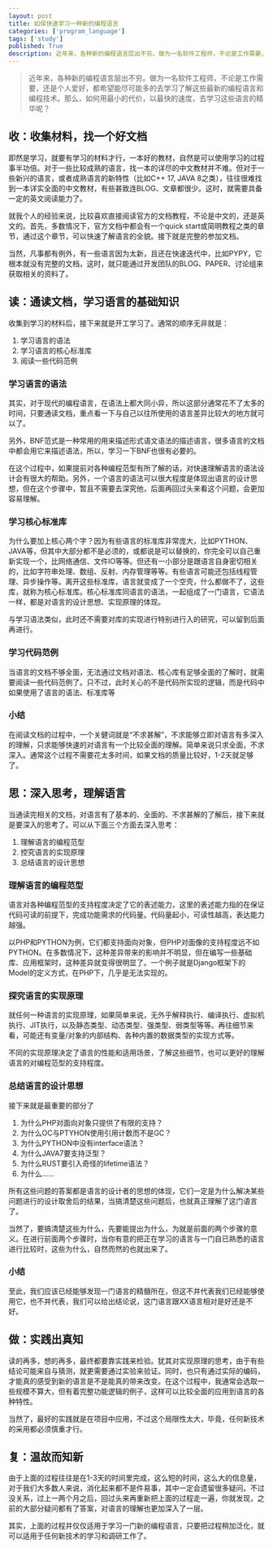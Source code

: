 ```yaml
---
layout: post
title: 如保快速学习一种新的编程语言
categories: ['program_language']
tags: ['study']
published: True
description: 近年来，各种新的编程语言层出不穷。做为一名软件工程师，不论是工作需要，还是个人爱好，都希望能尽可能多的去学习了解这些最新的编程语言和编程技术。那么，如何用最小的代价，以最快的速度，去学习这些语言的精华呢？
---
```


> 近年来，各种新的编程语言层出不穷。做为一名软件工程师，不论是工作需要，还是个人爱好，都希望能尽可能多的去学习了解这些最新的编程语言和编程技术。那么，如何用最小的代价，以最快的速度，去学习这些语言的精华呢？

## 收：收集材料，找一个好文档

即然是学习，就要有学习的材料才行，一本好的教材，自然是可以使用学习的过程事半功倍。对于一些比较成熟的语言，找一本的详尽的中文教材并不难。但对于一些新兴的语言，或者成熟语言的新特性（比如C++ 17, JAVA 8之类），往往很难找到一本详实全面的中文教材，有些甚致连BLOG、文章都很少。这时，就需要具备一定的英文阅读能力了。

就我个人的经验来说，比较喜欢直接阅读官方的文档教程，不论是中文的，还是英文的。首先，多数情况下，官方文档中都会有一个quick start或简明教程之类的章节，通过这个章节，可以快速了解语言的全貌。接下就是完整的参加文档。

当然，凡事都有例外，有一些语言因为太新，且还在快速迭代中，比如PYPY，它根本就没有完整的文档，这时，就只能通过开发团队的BLOG、PAPER、讨论组来获取相关的资料了。

## 读：通读文档，学习语言的基础知识

收集到学习的材料后，接下来就是开工学习了。通常的顺序无非就是：

 1. 学习语言的语法
 2. 学习语言的核心标准库
 3. 阅读一些代码范例

### 学习语言的语法

其实，对于现代的编程语言，在语法上都大同小异，所以这部分通常花不了太多的时间，只要通读文档，重点看一下与自己以往所使用的语言差异比较大的地方就可以了。

另外，BNF范式是一种常用的用来描述形式语文语法的描述语言，很多语言的文档中都会用它来描述语法，所以，学习一下BNF也很有必要的。

在这个过程中，如果提前对各种编程范型有所了解的话，对快速理解语言的语法设计会有很大的帮助。另外，一个语言的语法可以很大程度是体现出语言的设计思想，但在这个步骤中，暂且不需要去深究他，后面再回过头来看这个问题，会更加容易理解。

### 学习核心标准库

为什么要加上核心两个字？因为有些语言的标准库非常庞大，比如PYTHON、JAVA等，但其中大部分都不是必须的，或都说是可以替换的，你完全可以自己重新实现一个，比网络通信、文件IO等等。但还有一小部分是跟语言自身密切相关的，比如字符串处理、数组、反射、内存管理等等。有些语言可能还包括线程管理、异步操作等。离开这些标准库，语言就变成了一个空壳，什么都做不了，这些库，就称为核心标准库。核心标准库同语言的语法，一起组成了一门语言，它语法一样，都是对语言的设计思想、实现原理的体现。

与学习语法类似，此时还不需要对库的实现进行特别进行入的研究，可以留到后面再进行。

### 学习代码范例

当语言的文档不够全面，无法通过文档对语法、核心库有足够全面的了解时，就需要阅读一些代码范例了。只不过，此时关心的不是代码所实现的逻辑，而是代码中如果使用了语言的语法、标准库等

### 小结

在阅读文档的过程中，一个关健词就是“不求甚解”，不求能够立即对语言有多深入的理解，只求能够快速的对语言有一个比较全面的理解。简单来说只求全面，不求深入。通常这个过程不需要花太多时间，如果文档的质量比较好，1-2天就足够了。

## 思：深入思考，理解语言

当通读完相关的文档，对语言有了基本的、全面的、不求甚解的了解后，接下来就是要深入的思考了。可以从下面三个方面去深入思考：

 1. 理解语言的编程范型
 1. 控究语言的实现原理
 1. 总结语言的设计思想

### 理解语言的编程范型

语言对各种编程范型的支持程度决定了它的表述能力，这里的表述能力指的在保证代码可读的前提下，完成功能需求的代码量。代码量起小，可读性越高，表达能力越强。

以PHP和PYTHON为例，它们都支持面向对象，但PHP对面像的支持程度远不如PYTHON。在多数情况下，这种差异带来的影响并不明显，但在编写一些基础库、应用框架时，这种差异就变得很明显了。一个例子就是Django框架下的Model的定义方式，在PHP下，几乎是无法实现的。

### 探究语言的实现原理

就任何一种语言的实现原理，如果简单来说，无外乎解释执行、编译执行、虚拟机执行、JIT执行，以及静态类型、动态类型、强类型、弱类型等等。再往细节来看，可能还有变量/对象的内部结构、各种内置的数据类型的实现方式等。

不同的实现原理决定了语言的性能和适用场景，了解这些细节，也可以更好的理解语言的对编程范型的支持程度。

### 总结语言的设计思想

接下来就是最重要的部分了

 1. 为什么PHP对面向对象只提供了有限的支持？
 1. 为什么OC与PTYHON使用引用计数而不是GC？
 2. 为什么PYTHON中没有interface语法？
 1. 为什么JAVA7要支持泛型？
 2. 为什么RUST要引入奇怪的lifetime语法？
 1. 为什么……

所有这些问题的答案都是语言的设计者的思想的体现，它们一定是为什么解决某些问题进行的设计取舍后的结果，当搞清楚这些问题后，也就真正理解了这门语言了。

当然了，要搞清楚这些为什么，先要能提出为什么，为就是前面的两个步骤的意义。在进行前面两个步骤时，当你有意的把正在学习的语言与一门自已熟悉的语言进行比较时，这些为什么，自然而然的也就出来了。

### 小结

至此，我们应该已经能够发现一门语言的精髓所在，但这不并代表我们已经能够使用它，也不并代表，我们可以给出结论说，这门语言跟XX语言相对是好还是不好。

## 做：实践出真知

读的再多，想的再多，最终都要靠实践来检验。犹其对实现原理的思考，由于有些结论可能来自与猜测，就更需要通过实验来验证。同时，也只有通过实际的编码，才能真的感受到新的语言是不是能真的带来改变。在这个过程中，我通常会选取一些规模不算大，但有着完整功能逻辑的例子，这样可以比较全面的应用到语言的各种特性。

当然了，最好的实践就是在项目中应用，不过这个局限性太大，毕竟，任何新技术的采用都必须慎重才行。

## 复：温故而知新

由于上面的过程往往是在1-3天的时间里完成，这么短的时间，这么大的信息量，对于我们大多数人来说，消化起来都不是件易事，其中一定会遗留很多疑问。不过没关系，过上一两个月之后，回过头来再重新把上面的过程走一遍，你就发现，之前的大部分疑问都有了答案，对语言的理解也更加深入了一层。

其实，上面的过程并仅仅适用于学习一门新的编程语言，只要把过程稍加泛化，就可以适用于任何新技术的学习和调研工作了。



